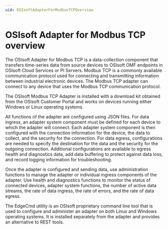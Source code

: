 ```yaml
---
uid: OSIsoftAdapterForModbusTCPOverview
---
```


# OSIsoft Adapter for Modbus TCP overview

The OSIsoft Adapter for Modbus TCP is a data-collection component that transfers time-series data from source devices to OSIsoft OMF endpoints in OSIsoft Cloud Services or PI Servers. Modbus TCP is a commonly available communication protocol used for connecting and transmitting information between industrial electronic devices. The Modbus TCP adapter can connect to any device that uses the Modbus TCP communication protocol.

The OSIsoft Modbus TCP Adapter is installed with a download kit obtained from the OSIsoft Customer Portal and works on devices running either Windows or Linux operating systems. 

All functions of the adapter are configured using JSON files. For data ingress, an adapter system component must be defined for each device to which the adapter will connect. Each adapter system component is then configured with the connection information for the device, the data to collect, and the security for the connection. For data egress, configurations are needed to specify the destination for the data and the security for the outgoing connection. Additional configurations are available to egress health and diagnostics data, add data buffering to protect against data loss, and record logging information for troubleshooting. 

Once the adapter is configured and sending data, use administration functions to manage the adapter or individual ingress components of the adapter. Use health and diagnostics functions to monitor the status of connected devices, adapter system functions, the number of active data streams, the rate of data ingress, the rate of errors, and the rate of data egress.

The EdgeCmd utility is an OSIsoft proprietary command line tool that is used to configure and administer an adapter on both Linux and Windows operating systems. It is installed separately from the adapter and provides an alternative to REST tools.


